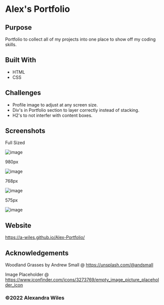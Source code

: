 # Alex's Portfolio

## Purpose
Portfolio to collect all of my projects into one place to show off my coding skills.

## Built With
* HTML
* CSS

## Challenges
* Profile image to adjust at any screen size.
* Div's in Portfolio section to layer correctly instead of stacking.
* H2's to not interfer with content boxes.

## Screenshots
Full Sized

![image](https://user-images.githubusercontent.com/98373402/154829801-160a9215-f3c4-4c00-89c4-f9bca86956c0.png)



980px

![image](https://user-images.githubusercontent.com/98373402/154829933-054c2db1-4c4a-4afb-b131-3cc564f16683.png)



768px

![image](https://user-images.githubusercontent.com/98373402/154829867-3d8251b6-119c-4c00-972f-9ce7c0943ed4.png)



575px

![image](https://user-images.githubusercontent.com/98373402/154829888-ee1d49df-d739-477d-8a89-3d14ecd702e5.png)


## Website
https://a-wiles.github.io/Alex-Portfolio/

## Acknowledgements
Woodland Grasses by Andrew Small @ https://unsplash.com/@andsmall

Image Placeholder @ https://www.iconfinder.com/icons/3273769/empty_image_picture_placeholder_icon

### ©️2022 Alexandra Wiles
